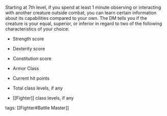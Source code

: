 Starting at 7th level, if you spend at least 1 minute observing or interacting with another creature outside combat, you can learn certain information about its capabilities compared to your own. The DM tells you if the creature is your equal, superior, or inferior in regard to two of the following characteristics of your choice:

-   Strength score

-   Dexterity score

-   Constitution score

-   Armor Class

-   Current hit points

-   Total class levels, if any

-   [[Fighter]] class levels, if any

tags: [[Fighter#Battle Master]]